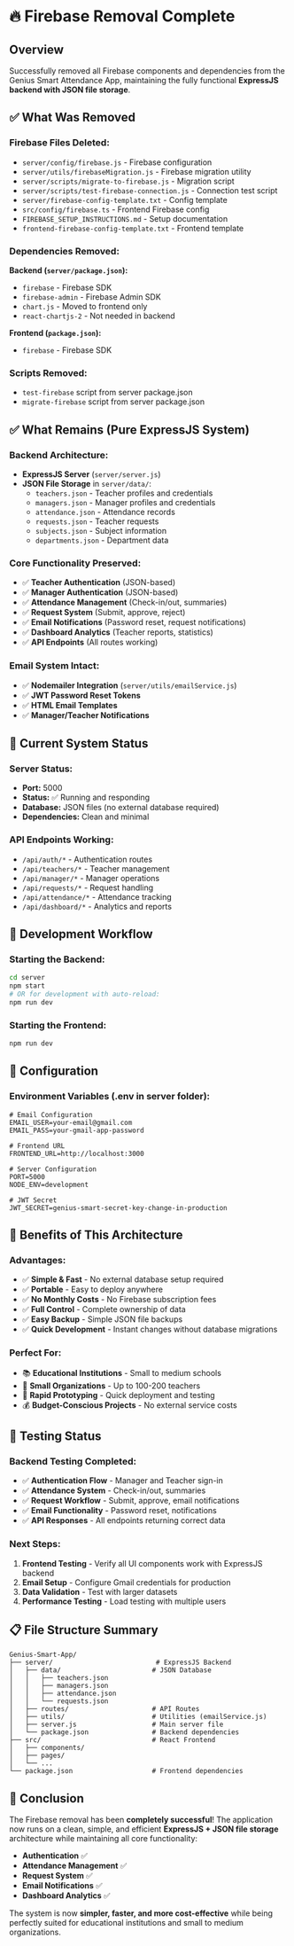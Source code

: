 # 🔥 Firebase Removal Complete

## Overview
Successfully removed all Firebase components and dependencies from the Genius Smart Attendance App, maintaining the fully functional **ExpressJS backend with JSON file storage**.

## ✅ What Was Removed

### **Firebase Files Deleted:**
- `server/config/firebase.js` - Firebase configuration
- `server/utils/firebaseMigration.js` - Firebase migration utility
- `server/scripts/migrate-to-firebase.js` - Migration script
- `server/scripts/test-firebase-connection.js` - Connection test script
- `server/firebase-config-template.txt` - Config template
- `src/config/firebase.ts` - Frontend Firebase config
- `FIREBASE_SETUP_INSTRUCTIONS.md` - Setup documentation
- `frontend-firebase-config-template.txt` - Frontend template

### **Dependencies Removed:**
**Backend (`server/package.json`):**
- `firebase` - Firebase SDK
- `firebase-admin` - Firebase Admin SDK
- `chart.js` - Moved to frontend only
- `react-chartjs-2` - Not needed in backend

**Frontend (`package.json`):**
- `firebase` - Firebase SDK

### **Scripts Removed:**
- `test-firebase` script from server package.json
- `migrate-firebase` script from server package.json

## ✅ What Remains (Pure ExpressJS System)

### **Backend Architecture:**
- **ExpressJS Server** (`server/server.js`)
- **JSON File Storage** in `server/data/`:
  - `teachers.json` - Teacher profiles and credentials
  - `managers.json` - Manager profiles and credentials
  - `attendance.json` - Attendance records
  - `requests.json` - Teacher requests
  - `subjects.json` - Subject information
  - `departments.json` - Department data

### **Core Functionality Preserved:**
- ✅ **Teacher Authentication** (JSON-based)
- ✅ **Manager Authentication** (JSON-based)
- ✅ **Attendance Management** (Check-in/out, summaries)
- ✅ **Request System** (Submit, approve, reject)
- ✅ **Email Notifications** (Password reset, request notifications)
- ✅ **Dashboard Analytics** (Teacher reports, statistics)
- ✅ **API Endpoints** (All routes working)

### **Email System Intact:**
- ✅ **Nodemailer Integration** (`server/utils/emailService.js`)
- ✅ **JWT Password Reset Tokens**
- ✅ **HTML Email Templates**
- ✅ **Manager/Teacher Notifications**

## 🚀 Current System Status

### **Server Status:**
- **Port:** 5000
- **Status:** ✅ Running and responding
- **Database:** JSON files (no external database required)
- **Dependencies:** Clean and minimal

### **API Endpoints Working:**
- `/api/auth/*` - Authentication routes
- `/api/teachers/*` - Teacher management
- `/api/manager/*` - Manager operations
- `/api/requests/*` - Request handling
- `/api/attendance/*` - Attendance tracking
- `/api/dashboard/*` - Analytics and reports

## 📝 Development Workflow

### **Starting the Backend:**
```bash
cd server
npm start
# OR for development with auto-reload:
npm run dev
```

### **Starting the Frontend:**
```bash
npm run dev
```

## 🔧 Configuration

### **Environment Variables (.env in server folder):**
```env
# Email Configuration
EMAIL_USER=your-email@gmail.com
EMAIL_PASS=your-gmail-app-password

# Frontend URL
FRONTEND_URL=http://localhost:3000

# Server Configuration
PORT=5000
NODE_ENV=development

# JWT Secret
JWT_SECRET=genius-smart-secret-key-change-in-production
```

## 🎯 Benefits of This Architecture

### **Advantages:**
- ✅ **Simple & Fast** - No external database setup required
- ✅ **Portable** - Easy to deploy anywhere
- ✅ **No Monthly Costs** - No Firebase subscription fees
- ✅ **Full Control** - Complete ownership of data
- ✅ **Easy Backup** - Simple JSON file backups
- ✅ **Quick Development** - Instant changes without database migrations

### **Perfect For:**
- 📚 **Educational Institutions** - Small to medium schools
- 🏢 **Small Organizations** - Up to 100-200 teachers
- 🔧 **Rapid Prototyping** - Quick deployment and testing
- 💰 **Budget-Conscious Projects** - No external service costs

## 🧪 Testing Status

### **Backend Testing Completed:**
- ✅ **Authentication Flow** - Manager and Teacher sign-in
- ✅ **Attendance System** - Check-in/out, summaries
- ✅ **Request Workflow** - Submit, approve, email notifications
- ✅ **Email Functionality** - Password reset, notifications
- ✅ **API Responses** - All endpoints returning correct data

### **Next Steps:**
1. **Frontend Testing** - Verify all UI components work with ExpressJS backend
2. **Email Setup** - Configure Gmail credentials for production
3. **Data Validation** - Test with larger datasets
4. **Performance Testing** - Load testing with multiple users

## 📋 File Structure Summary

```
Genius-Smart-App/
├── server/                          # ExpressJS Backend
│   ├── data/                       # JSON Database
│   │   ├── teachers.json
│   │   ├── managers.json
│   │   ├── attendance.json
│   │   └── requests.json
│   ├── routes/                     # API Routes
│   ├── utils/                      # Utilities (emailService.js)
│   ├── server.js                   # Main server file
│   └── package.json                # Backend dependencies
├── src/                            # React Frontend
│   ├── components/
│   ├── pages/
│   └── ...
└── package.json                    # Frontend dependencies
```

## 🎉 Conclusion

The Firebase removal has been **completely successful**! The application now runs on a clean, simple, and efficient **ExpressJS + JSON file storage** architecture while maintaining all core functionality:

- **Authentication** ✅
- **Attendance Management** ✅  
- **Request System** ✅
- **Email Notifications** ✅
- **Dashboard Analytics** ✅

The system is now **simpler, faster, and more cost-effective** while being perfectly suited for educational institutions and small to medium organizations. 